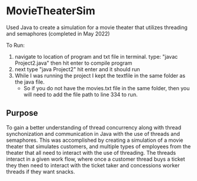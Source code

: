 # MovieTheaterSim
Used Java to create a simulation for a movie theater that utilizes threading and semaphores (completed in May 2022)

To Run:
1. navigate to location of program and txt file in terminal. type: "javac Project2.java" then hit enter to compile program
2. next type "java Project2" hit enter and it should run
3. While I was running the project I kept the textfile in the same folder as the java file. 
    - So if you do not have the movies.txt file in the same folder, then you will need to add the file path to line 334 to run.

## Purpose

To gain a better understanding of thread concurrency along with thread synchonization and communication in Java with the use of threads and semaphores.
This was accomplished by creating a simulation of a movie theater that simulates customers, and multiple types of employees from the theater that all need to interact with the use of threading.
The threads interact in a given work flow, where once a customer thread buys a ticket they then need to interact with the ticket taker and concessions worker threads if they want snacks. 

